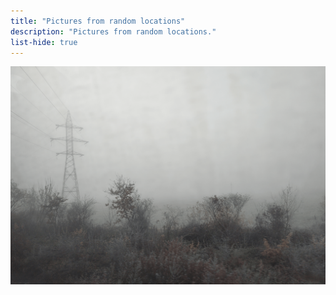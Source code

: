 ```yaml
---
title: "Pictures from random locations"
description: "Pictures from random locations."
list-hide: true
---
```


<div class="w-full flex not-prose">
  <img class="m-auto w-3/4" src="/gallery/locations/misc/20241104_082458576.png" alt="Misc 1">
</div>